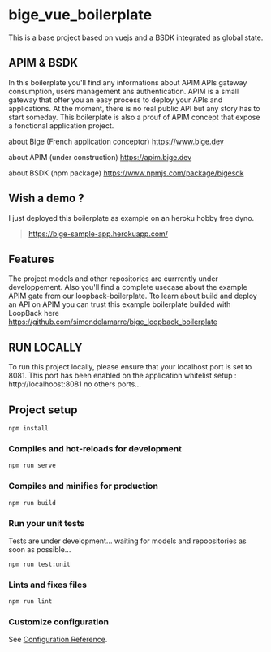 # bige_vue_boilerplate

This is a base project based on vuejs and a BSDK integrated as global state.

## APIM & BSDK

In this boilerplate you'll find any informations about APIM APIs gateway consumption, 
users management ans authentication.
APIM is a small gateway that offer you an easy process to deploy your APIs and applications.
At the moment, there is no real public API but any story has to start someday.
This boilerplate is also a prouf of APIM concept that expose a fonctional application project.

about Bige (French application conceptor)
https://www.bige.dev

about APIM (under construction)
https://apim.bige.dev

about BSDK (npm package)
https://www.npmjs.com/package/bigesdk


## Wish a demo ?

I just deployed this boilerplate as example on an heroku hobby free dyno.
> https://bige-sample-app.herokuapp.com/

## Features

The project models and other repositories are currrently under developpement.
Also you'll find a complete usecase about the example APIM gate from our loopback-boilerplate.
Tto learn about build and deploy an API on APIM you can trust this example boilerplate builded with LoopBack here https://github.com/simondelamarre/bige_loopback_boilerplate

## RUN LOCALLY 
To run this project locally, please ensure that your localhost port is set to 8081.
This port has been enabled on the application whitelist setup : http://localhoost:8081
no others ports...

## Project setup
```
npm install
```

### Compiles and hot-reloads for development
```
npm run serve
```

### Compiles and minifies for production
```
npm run build
```

### Run your unit tests

Tests are under development...
waiting for models and repoositories as soon as possible...

```
npm run test:unit
```

### Lints and fixes files
```
npm run lint
```

### Customize configuration
See [Configuration Reference](https://cli.vuejs.org/config/).
